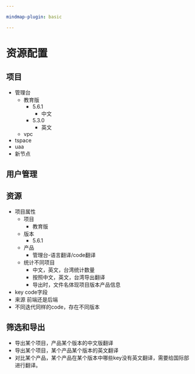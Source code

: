 ```yaml
---

mindmap-plugin: basic

---
```


# 资源配置

## 项目
- 管理台
    - 教育版
        - 5.6.1
            - 中文
        - 5.3.0
            - 英文
    - vpc
- tspace
- uaa
- 新节点

## 用户管理

## 资源
- 项目属性
    - 项目
        - 教育版
    - 版本
        - 5.6.1
    - 产品
        - 管理台-语言翻译/code翻译
    - 统计不同项目
        - 中文，英文，台湾统计数量
        - 按照中文，英文，台湾导出翻译
        - 导出时，文件名体现项目版本产品信息
- key code字段
- 来源 前端还是后端
- 不同迭代同样的code，存在不同版本

## 筛选和导出
- 导出某个项目，产品某个版本的中文版翻译
- 导出某个项目，某个产品某个版本的英文翻译
- 对比某个产品，某个产品在某个版本中哪些key没有英文翻译，需要给国际部进行翻译。